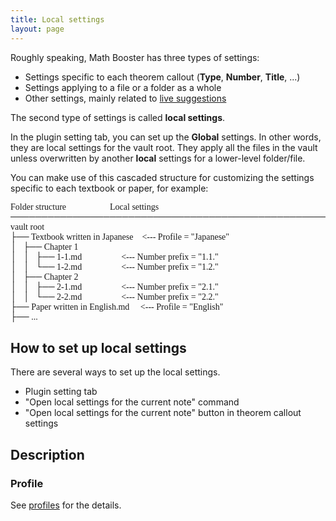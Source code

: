 ```yaml
---
title: Local settings
layout: page
---
```


Roughly speaking, Math Booster has three types of settings:
- Settings specific to each theorem callout (**Type**, **Number**, **Title**, ...)
- Settings applying to a file or a folder as a whole
- Other settings, mainly related to [live suggestions](suggest)

The second type of settings is called **local settings**. 

In the plugin setting tab, you can set up the **Global** settings. In other words, they are local settings for the vault root.
They apply all the files in the vault unless overwritten by another **local** settings for a lower-level folder/file.

You can make use of this cascaded structure for customizing the settings specific to each textbook or paper, for example:

<pre style="font-family: Consolas, Menlo, Monaco;">
Folder structure                    Local settings
───────────────────────────────────────────────────────────────
vault root
├── Textbook written in Japanese    <--- Profile = "Japanese"
│   ├── Chapter 1
│   │   ├── 1-1.md                  <--- Number prefix = "1.1."
│   │   └── 1-2.md                  <--- Number prefix = "1.2."
│   ├── Chapter 2
│   │   ├── 2-1.md                  <--- Number prefix = "2.1."
│   │   └── 2-2.md                  <--- Number prefix = "2.2."
├── Paper written in English.md     <--- Profile = "English"
├── ...
</pre>

## How to set up local settings

There are several ways to set up the local settings.

- Plugin setting tab
- "Open local settings for the current note" command
- "Open local settings for the current note" button in theorem callout settings

## Description

### Profile

See [profiles](profiles) for the details.
